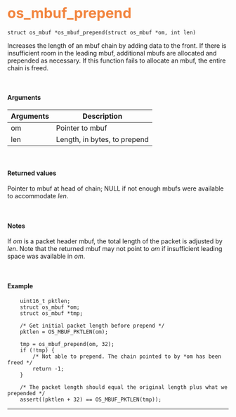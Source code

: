 ## <font color="#F2853F" style="font-size:24pt">os_mbuf_prepend</font>

```no-highlight
struct os_mbuf *os_mbuf_prepend(struct os_mbuf *om, int len)
```

Increases the length of an mbuf chain by adding data to the front.  If there is insufficient room in the leading mbuf, additional mbufs are allocated and prepended as necessary.  If this function fails to allocate an mbuf, the entire chain is freed.

<br>

#### Arguments

| Arguments | Description |
|-----------|-------------|
| om | Pointer to mbuf |
| len | Length, in bytes, to prepend |

<br>

#### Returned values
Pointer to mbuf at head of chain; NULL if not enough mbufs were available to accommodate *len*.

<br>

#### Notes
If *om* is a packet header mbuf, the total length of the packet is adjusted by *len*. Note that the returned mbuf may not point to *om* if insufficient leading space was available in *om*.

<br>

#### Example

```no-highlight
    uint16_t pktlen;
	struct os_mbuf *om;
    struct os_mbuf *tmp;

    /* Get initial packet length before prepend */
    pktlen = OS_MBUF_PKTLEN(om);

    tmp = os_mbuf_prepend(om, 32);
    if (!tmp) {
        /* Not able to prepend. The chain pointed to by *om has been freed */
        return -1;
    }

    /* The packet length should equal the original length plus what we prepended */
    assert((pktlen + 32) == OS_MBUF_PKTLEN(tmp));
```

---------------------
